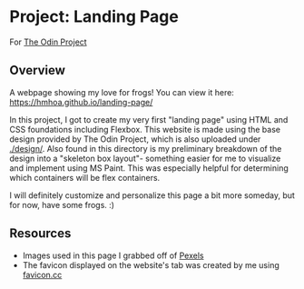 # Project: Landing Page
For [The Odin Project](https://www.theodinproject.com/lessons/foundations-landing-page)

## Overview
A webpage showing my love for frogs! You can view it here: https://hmhoa.github.io/landing-page/

In this project, I got to create my very first "landing page" using HTML and CSS foundations including Flexbox. This website is made using the base design provided by The Odin Project, which is also uploaded under [./design/](https://github.com/hmhoa/landing-page/tree/main/design). Also found in this directory is my preliminary breakdown of the design into a "skeleton box layout"- something easier for me to visualize and implement using MS Paint. This was especially helpful for determining which containers will be flex containers.

I will definitely customize and personalize this page a bit more someday, but for now, have some frogs. :)

## Resources
- Images used in this page I grabbed off of [Pexels](https://www.pexels.com)
- The favicon displayed on the website's tab was created by me using [favicon.cc](https://www.favicon.cc)

